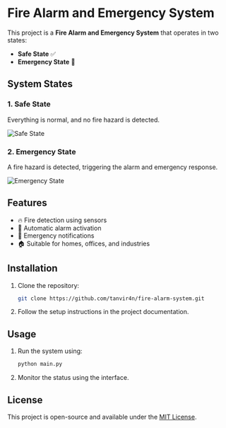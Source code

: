# Fire Alarm and Emergency System

This project is a **Fire Alarm and Emergency System** that operates in two states:
- **Safe State** ✅
- **Emergency State** 🚨

## System States
### **1. Safe State**
Everything is normal, and no fire hazard is detected.

![Safe State](https://drive.google.com/uc?id=1GyqWDnKueqpcdVocKvVq7jXSDfzY5eQe)

### **2. Emergency State**
A fire hazard is detected, triggering the alarm and emergency response.

![Emergency State](https://drive.google.com/uc?id=1Gz94zFZ4jFZxDK2uDfKUd6MXhVN7OaGD)

## Features
- 🔥 Fire detection using sensors
- 🚨 Automatic alarm activation
- 📡 Emergency notifications
- 🏠 Suitable for homes, offices, and industries

## Installation
1. Clone the repository:
   ```sh
   git clone https://github.com/tanvir4n/fire-alarm-system.git
   ```
2. Follow the setup instructions in the project documentation.

## Usage
1. Run the system using:
   ```sh
   python main.py
   ```
2. Monitor the status using the interface.

## License
This project is open-source and available under the [MIT License](LICENSE).

